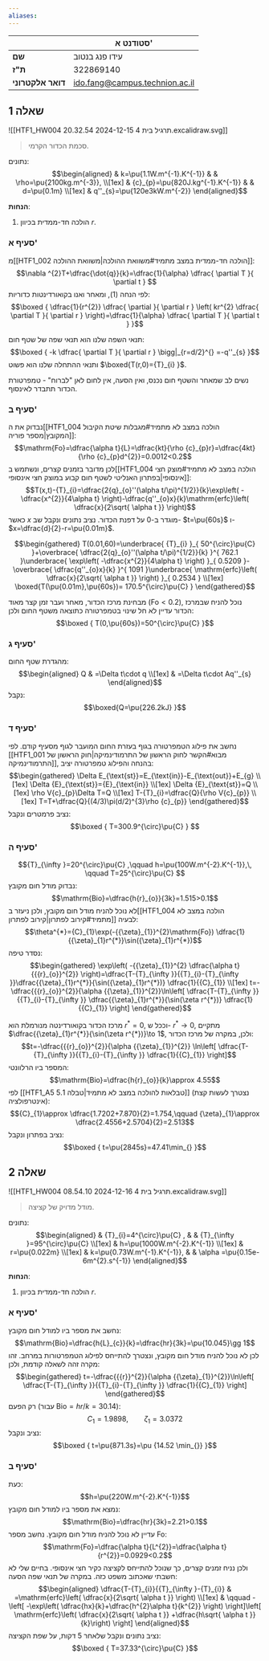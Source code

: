 ```yaml
---
aliases:
---
```


|				   | סטודנט א'					  |
| ----------------- | ------------------------------ |
| **שם**			| עידו פנג בנטוב				 |
| **ת"ז**		   | 322869140					  |
| **דואר אלקטרוני** | ido.fang@campus.technion.ac.il |

## שאלה 1
![[HTF1_HW004 תרגיל בית 4 2024-12-15 20.32.54.excalidraw.svg]]
>סכמת הכדור הקרמי.

נתונים:
$$\begin{aligned}
 & k=\pu{1.1W.m^{-1}.K^{-1}} &  &  \rho=\pu{2100kg.m^{-3}}, \\[1ex]
 & {c}_{p}=\pu{820J.kg^{-1}.K^{-1}} &  &  d=\pu{0.1m} \\[1ex]
 & q''_{s}=\pu{120e3kW.m^{-2}}
\end{aligned}$$

**הנחות**:
1. הולכה חד-ממדית בכיוון $r$.

### סעיף א'
מ[[HTF1_002 הולכה חד-ממדית במצב מתמיד#משוואת ההולכה|משוואת ההולכה]]:
$$\nabla ^{2}T+\dfrac{\dot{q}}{k}=\dfrac{1}{\alpha} \dfrac{ \partial T }{ \partial t } $$
לפי הנחה $(1)$, ומאחר ואנו בקואורדינטות כדוריות:
$$\boxed {
\dfrac{1}{r^{2}} \dfrac{ \partial  }{ \partial r } \left( kr^{2} \dfrac{ \partial T }{ \partial r }  \right)=\dfrac{1}{\alpha} \dfrac{ \partial T }{ \partial t } 
 }$$

תנאי השפה שלנו הוא תנאי שפה של שטף חום:
$$\boxed {
-k \dfrac{ \partial T }{ \partial r } \bigg|_{r=d/2}^{} =-q''_{s}
 }$$
 ותנאי ההתחלה שלנו הוא פשוט $\boxed{T(r,0)={T}_{i} }$.

נשים לב שמאחר והשטף חום נכנס, ואין הסעה, אין לחום לאן "לברוח" - טמפרטורת הכדור תתבדר לאינסוף.

### סעיף ב'
נבדוק את ה[[HTF1_004 הולכה במצב לא מתמיד#מגבלות שיטת הקיבול המקובץ|מספר פוריה]]:
$$\mathrm{Fo}=\dfrac{\alpha t}{L}=\dfrac{kt}{\rho {c}_{p}r}=\dfrac{4kt}{\rho {c}_{p}d^{2}}=0.0012<0.2$$
לכן מדובר בזמנים קצרים, ונשתמש ב[[HTF1_004 הולכה במצב לא מתמיד#מוצק חצי אינסופי|בפתרון האנליטי לשטף חום קבוע במוצק חצי אינסופי]]:
$$T(x,t)-{T}_{i}=\dfrac{2{q}_{o}''(\alpha t/\pi)^{1/2}}{k}\exp\left( -\dfrac{x^{2}}{4\alpha t} \right)-\dfrac{q''_{o}x}{k}\mathrm{erfc}\left( \dfrac{x}{2\sqrt{ \alpha t }} \right)$$
כאשר $x$ מוגדר ב-$0$ על דפנת הכדור.
נציב נתונים ונקבל שב- $t=\pu{60s}$ ו- $x=\dfrac{d}{2}-r=\pu{0.01m}$.

$$\begin{gathered}
T(0.01,60)=\underbrace{ {T}_{i} }_{ 50^{\circ}\pu{C}  }+\overbrace{ \dfrac{2{q}_{o}''(\alpha t/\pi)^{1/2}}{k} }^{ 762.1 }\underbrace{ \exp\left( -\dfrac{x^{2}}{4\alpha t} \right) }_{ 0.5209 }-\overbrace{ \dfrac{q''_{o}x}{k} }^{ 1091 }\underbrace{ \mathrm{erfc}\left( \dfrac{x}{2\sqrt{ \alpha t }} \right) }_{ 0.2534 } \\[1ex]
\boxed{T(\pu{0.01m},\pu{60s})= 170.5^{\circ}\pu{C} }
\end{gathered}$$

מבחינת מרכז הכדור, מאחר ועבר זמן קצר מאוד ($\mathrm{Fo}<0.2$), נוכל להניח שבמרכז הכדור עדיין לא חל שינוי בטמפרטורה כתוצאה משטף החום ולכן:
$$\boxed {
T(0,\pu{60s})=50^{\circ}\pu{C} 
 }$$
### סעיף ג'
מהגדרת שטף החום:
$$\begin{aligned}
Q & =\Delta t\cdot q \\[1ex]
 & =\Delta t\cdot Aq''_{s}
\end{aligned}$$
נקבל:
$$\boxed{Q=\pu{226.2kJ} }$$

### סעיף ד'
נחשב את פילוג הטמפרטורה בגוף בעזרת החום המועבר לגוף מסעיף קודם. לפי [[HTF1_001 מבוא#הקשר לחוק הראשון של התרמודינמיקה|חוק הראשון של התרמודינמיקה]], בהנחה והפילוג טמפרטורה יציב:
$$\begin{gathered}
\Delta E_{\text{st}}=E_{\text{in}}-E_{\text{out}}+E_{g} \\[1ex]
\Delta {E}_{\text{st}}={E}_{\text{in}} \\[1ex]
\Delta {E}_{\text{st}}=Q \\[1ex]
\rho V{c}_{p}\Delta T=Q \\[1ex]
T-{T}_{i}=\dfrac{Q}{\rho V{c}_{p}} \\[1ex]
T=T+\dfrac{Q}{(4/3)\pi(d/2)^{3}\rho {c}_{p}}
\end{gathered}$$
נציב פרמטרים ונקבל:
$$\boxed {
T=300.9^{\circ}\pu{C}
 } $$
### סעיף ה'
$${T}_{\infty }=20^{\circ}\pu{C} ,\qquad h=\pu{100W.m^{-2}.K^{-1}},\, \qquad T=25^{\circ}\pu{C} $$
נבדוק מודל חום מקובץ:
$$\mathrm{Bio}=\dfrac{h{r}_{o}}{3k}=1.515>0.1$$
לא נוכל להניח מודל חום מקובץ, ולכן ניעזר ב[[HTF1_004 הולכה במצב לא מתמיד#קירוב לפתרון|קירוב לפתרון]] לבעיה:
$$\theta^{*}={C}_{1}\exp(-{{\zeta}_{1}}^{2}\mathrm{Fo}) \dfrac{1}{{\zeta}_{1}r^{*}}\sin({\zeta}_{1}r^{*})$$
נסדר טיפה:
$$\begin{gathered}
\exp\left( -{{\zeta}_{1}}^{2} \dfrac{\alpha t}{{{r}_{o}}^{2}} \right)=\dfrac{T-{T}_{\infty }}{{T}_{i}-{T}_{\infty }}\dfrac{{\zeta}_{1}r^{*}}{\sin({\zeta}_{1}r^{*})} \dfrac{1}{{C}_{1}} \\[1ex]
t=-\dfrac{{{r}_{o}}^{2}}{\alpha {{\zeta}_{1}}^{2}}\ln\left[ \dfrac{T-{T}_{\infty }}{{T}_{i}-{T}_{\infty }} \dfrac{{\zeta}_{1}r^{*}}{\sin(\zeta r^{*})} \dfrac{1}{{C}_{1}} \right]
\end{gathered}$$

מרכז הכדור בקואורדינטה מנורמלת הוא $r^{*}=0$, וככל ש- $r^{*}\to 0$, מתקיים $\dfrac{{\zeta}_{1}r^{*}}{\sin(\zeta r^{*})}\to 1$, ולכן, במקרה של מרכז הכדור:
$$t=-\dfrac{{{r}_{o}}^{2}}{\alpha {{\zeta}_{1}}^{2}} \ln\left[ \dfrac{T-{T}_{\infty }}{{T}_{i}-{T}_{\infty }} \dfrac{1}{{C}_{1}} \right]$$
המספר ביו הרלוונטי:
$$\mathrm{Bio}=\dfrac{h{r}_{o}}{k}\approx 4.55$$
לפי [[HTF1_A5 טבלאות להולכה במצב לא מתמיד|טבלה 5.1]] (נצטרך לעשות קצת אינטרפולציה):
$${C}_{1}\approx \dfrac{1.7202+7.870}{2}=1.754,\qquad {\zeta}_{1}\approx  \dfrac{2.4556+2.5704}{2}=2.513$$
נציב בפתרון ונקבל:
$$\boxed {
t=\pu{2845s}=47.41\min_{}
 }$$
## שאלה 2
![[HTF1_HW004 תרגיל בית 4 2024-12-16 08.54.10.excalidraw.svg]]
>מודל מדויק של קציצה.

נתונים:
$$\begin{aligned}
 & {T}_{i}=4^{\circ}\pu{C} , &  &  {T}_{\infty }=95^{\circ}\pu{C}  \\[1ex]
 & h=\pu{1000W.m^{-2}.K^{-1}} \\[1ex]
 & r=\pu{0.022m} \\[1ex]
 & k=\pu{0.73W.m^{-1}.K^{-1}}, &  &  \alpha =\pu{0.15e-6m^{2}.s^{-1}}
\end{aligned}$$

**הנחות**:
1. הולכה חד-ממדית בכיוון $r$.

### סעיף א'
נחשב את מספר ביו למודל חום מקובץ:
$$\mathrm{Bio}=\dfrac{h{L}_{c}}{k}=\dfrac{hr}{3k}=\pu{10.045}\gg 1$$
לכן לא נוכל להניח מודל חום מקובץ, ונצטרך להתייחס לפילוג הטמפרטורות במרחב. זהו מקרה זהה לשאלה קודמת, ולכן:
$$\begin{gathered}
t=-\dfrac{{{r}}^{2}}{\alpha {{\zeta}_{1}}^{2}}\ln\left[ \dfrac{T-{T}_{\infty }}{{T}_{i}-{T}_{\infty }}  \dfrac{1}{{C}_{1}} \right]
\end{gathered}$$
רק הפעם (עבור $\mathrm{Bio}=hr/k=30.14$):
$${C}_{1}=1.9898,\qquad {\zeta}_{1}=3.0372$$
נציב ונקבל:
$$\boxed {
t=\pu{871.3s}=\pu {14.52 \min_{}}
 }$$
### סעיף ב'
כעת:
$$h=\pu{220W.m^{-2}.K^{-1}}$$
נמצא את מספר ביו למודל חום מקובץ:
$$\mathrm{Bio}=\dfrac{hr}{3k}=2.21>0.1$$
עדיין לא נוכל להניח מודל חום מקובץ. נחשב מספר $\mathrm{Fo}$:
$$\mathrm{Fo}=\dfrac{\alpha t}{L^{2}}=\dfrac{\alpha t}{r^{2}}=0.0929<0.2$$
ולכן נניח זמנים קצרים, כך שנוכל להתייחס לקציצה כקיר חצי אינסופי. בחיים שלי לא חשבתי שאכתוב משפט כזה. במקרה של תנאי שפה הסעה:
$$\begin{aligned}
\dfrac{T-{T}_{i}}{{T}_{\infty }-{T}_{i}} & =\mathrm{erfc}\left( \dfrac{x}{2\sqrt{ \alpha t }} \right) \\[1ex]
 & \qquad -\left[ -\exp\left( \dfrac{hx}{k}+\dfrac{h^{2}\alpha t}{k^{2}} \right) \right]\left[ \mathrm{erfc}\left( \dfrac{x}{2\sqrt{ \alpha t }} +\dfrac{h\sqrt{ \alpha t }}{k}\right) \right]
\end{aligned}$$
נציב נתונים ונקבל שלאחר $5$ דקות, על שפת הקציצה:
$$\boxed {
T=37.33^{\circ}\pu{C} 
 }$$
 